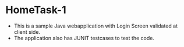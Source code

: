 # HomeTask-1

- This is a sample Java webapplication with Login Screen validated at client side.
- The application also has JUNIT testcases to test the code.
